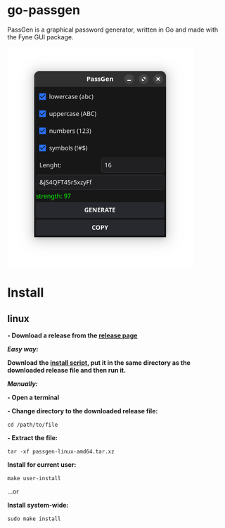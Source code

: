 # go-passgen
PassGen is a graphical password generator, written in Go and made with the Fyne GUI package.

![alt text](https://github.com/D4MI4NX/go-passgen/blob/main/screenshot.png?raw=true)

# Install
## linux
**- Download a release from the [release page](https://github.com/D4MI4NX/go-passgen/releases)**

***Easy way:***

**Download the [install script](https://github.com/D4MI4NX/go-passgen/blob/main/install-linux.sh), put it in the same directory as the downloaded release file and then run it.**

***Manually:***

**- Open a terminal**

**- Change directory to the downloaded release file:**

    cd /path/to/file

**- Extract the file:**

    tar -xf passgen-linux-amd64.tar.xz

**Install for current user:**

    make user-install

...or

**Install system-wide:**

    sudo make install
